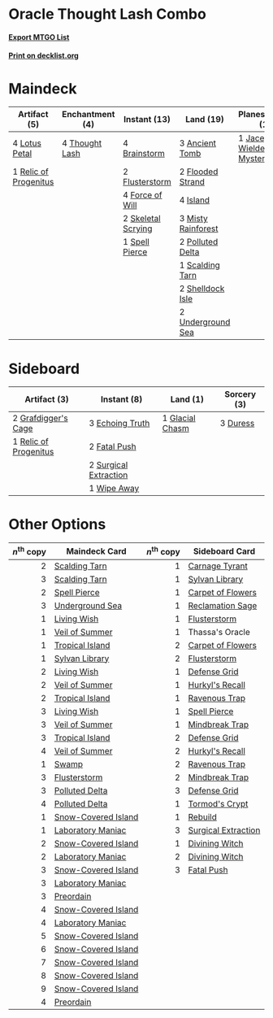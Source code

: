 # Oracle Thought Lash Combo

#### [Export MTGO List](../collection/Oracle%20Thought%20Lash%20Combo/Oracle%20Thought%20Lash%20Combo.txt)
#### [Print on decklist.org](http://decklist.org/?deckmain=3%09Ancient%20Tomb%0A4%09Brainstorm%0A2%09Flooded%20Strand%0A2%09Flusterstorm%0A4%09Force%20of%20Will%0A4%09Island%0A1%09Jace,%20Wielder%20of%20Mysteries%0A4%09Lotus%20Petal%0A3%09Misty%20Rainforest%0A4%09Paradigm%20Shift%0A2%09Polluted%20Delta%0A4%09Ponder%0A2%09Preordain%0A1%09Relic%20of%20Progenitus%0A1%09Scalding%20Tarn%0A2%09Shelldock%20Isle%0A2%09Skeletal%20Scrying%0A1%09Spell%20Pierce%0A4%09Thassa's%20Oracle%0A4%09Thought%20Lash%0A4%09Thoughtseize%0A2%09Underground%20Sea&deckside=3%09Duress%0A3%09Echoing%20Truth%0A2%09Fatal%20Push%0A1%09Glacial%20Chasm%0A2%09Grafdigger's%20Cage%0A1%09Relic%20of%20Progenitus%0A2%09Surgical%20Extraction%0A1%09Wipe%20Away)
# Maindeck

|                                          Artifact (5)                                          |                                    Enchantment (4)                                    |                                        Instant (13)                                         |                                          Land (19)                                          |                                           Planeswalker (1)                                            |                                      Sorcery (14)                                       |   Unknown (4)   |
|------------------------------------------------------------------------------------------------|---------------------------------------------------------------------------------------|---------------------------------------------------------------------------------------------|---------------------------------------------------------------------------------------------|-------------------------------------------------------------------------------------------------------|-----------------------------------------------------------------------------------------|-----------------|
|4 [Lotus Petal](http://gatherer.wizards.com/Pages/Card/Details.aspx?multiverseid=420602)        |4 [Thought Lash](http://gatherer.wizards.com/Pages/Card/Details.aspx?multiverseid=3123)|4 [Brainstorm](http://gatherer.wizards.com/Pages/Card/Details.aspx?multiverseid=3897)        |3 [Ancient Tomb](http://gatherer.wizards.com/Pages/Card/Details.aspx?multiverseid=409567)    |1 [Jace, Wielder of Mysteries](http://gatherer.wizards.com/Pages/Card/Details.aspx?multiverseid=460981)|4 [Paradigm Shift](http://gatherer.wizards.com/Pages/Card/Details.aspx?multiverseid=4492)|4 Thassa's Oracle|
|1 [Relic of Progenitus](http://gatherer.wizards.com/Pages/Card/Details.aspx?multiverseid=174824)|                                                                                       |2 [Flusterstorm](http://gatherer.wizards.com/Pages/Card/Details.aspx?multiverseid=228255)    |2 [Flooded Strand](http://gatherer.wizards.com/Pages/Card/Details.aspx?multiverseid=405098)  |                                                                                                       |4 [Ponder](http://gatherer.wizards.com/Pages/Card/Details.aspx?multiverseid=451051)      |                 |
|                                                                                                |                                                                                       |4 [Force of Will](http://gatherer.wizards.com/Pages/Card/Details.aspx?multiverseid=3107)     |4 [Island](http://gatherer.wizards.com/Pages/Card/Details.aspx?multiverseid=439857)          |                                                                                                       |2 [Preordain](http://gatherer.wizards.com/Pages/Card/Details.aspx?multiverseid=405347)   |                 |
|                                                                                                |                                                                                       |2 [Skeletal Scrying](http://gatherer.wizards.com/Pages/Card/Details.aspx?multiverseid=389674)|3 [Misty Rainforest](http://gatherer.wizards.com/Pages/Card/Details.aspx?multiverseid=405102)|                                                                                                       |4 [Thoughtseize](http://gatherer.wizards.com/Pages/Card/Details.aspx?multiverseid=438676)|                 |
|                                                                                                |                                                                                       |1 [Spell Pierce](http://gatherer.wizards.com/Pages/Card/Details.aspx?multiverseid=425876)    |2 [Polluted Delta](http://gatherer.wizards.com/Pages/Card/Details.aspx?multiverseid=405104)  |                                                                                                       |                                                                                         |                 |
|                                                                                                |                                                                                       |                                                                                             |1 [Scalding Tarn](http://gatherer.wizards.com/Pages/Card/Details.aspx?multiverseid=405107)   |                                                                                                       |                                                                                         |                 |
|                                                                                                |                                                                                       |                                                                                             |2 [Shelldock Isle](http://gatherer.wizards.com/Pages/Card/Details.aspx?multiverseid=146178)  |                                                                                                       |                                                                                         |                 |
|                                                                                                |                                                                                       |                                                                                             |2 [Underground Sea](http://gatherer.wizards.com/Pages/Card/Details.aspx?multiverseid=886)    |                                                                                                       |                                                                                         |                 |


# Sideboard

|                                          Artifact (3)                                          |                                          Instant (8)                                           |                                        Land (1)                                        |                                   Sorcery (3)                                    |
|------------------------------------------------------------------------------------------------|------------------------------------------------------------------------------------------------|----------------------------------------------------------------------------------------|----------------------------------------------------------------------------------|
|2 [Grafdigger's Cage](http://gatherer.wizards.com/Pages/Card/Details.aspx?multiverseid=278452)  |3 [Echoing Truth](http://gatherer.wizards.com/Pages/Card/Details.aspx?multiverseid=405212)      |1 [Glacial Chasm](http://gatherer.wizards.com/Pages/Card/Details.aspx?multiverseid=2752)|3 [Duress](http://gatherer.wizards.com/Pages/Card/Details.aspx?multiverseid=14557)|
|1 [Relic of Progenitus](http://gatherer.wizards.com/Pages/Card/Details.aspx?multiverseid=174824)|2 [Fatal Push](http://gatherer.wizards.com/Pages/Card/Details.aspx?multiverseid=423724)         |                                                                                        |                                                                                  |
|                                                                                                |2 [Surgical Extraction](http://gatherer.wizards.com/Pages/Card/Details.aspx?multiverseid=397706)|                                                                                        |                                                                                  |
|                                                                                                |1 [Wipe Away](http://gatherer.wizards.com/Pages/Card/Details.aspx?multiverseid=118911)          |                                                                                        |                                                                                  |


# Other Options

|*n*<sup>th</sup> copy|                                        Maindeck Card                                         |*n*<sup>th</sup> copy|                                        Sideboard Card                                        |
|--------------------:|----------------------------------------------------------------------------------------------|--------------------:|----------------------------------------------------------------------------------------------|
|                    2|[Scalding Tarn](http://gatherer.wizards.com/Pages/Card/Details.aspx?multiverseid=405107)      |                    1|[Carnage Tyrant](http://gatherer.wizards.com/Pages/Card/Details.aspx?multiverseid=435334)     |
|                    3|[Scalding Tarn](http://gatherer.wizards.com/Pages/Card/Details.aspx?multiverseid=405107)      |                    1|[Sylvan Library](http://gatherer.wizards.com/Pages/Card/Details.aspx?multiverseid=2240)       |
|                    2|[Spell Pierce](http://gatherer.wizards.com/Pages/Card/Details.aspx?multiverseid=425876)       |                    1|[Carpet of Flowers](http://gatherer.wizards.com/Pages/Card/Details.aspx?multiverseid=5858)    |
|                    3|[Underground Sea](http://gatherer.wizards.com/Pages/Card/Details.aspx?multiverseid=886)       |                    1|[Reclamation Sage](http://gatherer.wizards.com/Pages/Card/Details.aspx?multiverseid=389651)   |
|                    1|[Living Wish](http://gatherer.wizards.com/Pages/Card/Details.aspx?multiverseid=442168)        |                    1|[Flusterstorm](http://gatherer.wizards.com/Pages/Card/Details.aspx?multiverseid=228255)       |
|                    1|[Veil of Summer](http://gatherer.wizards.com/Pages/Card/Details.aspx?multiverseid=466952)     |                    1|Thassa's Oracle                                                                               |
|                    1|[Tropical Island](http://gatherer.wizards.com/Pages/Card/Details.aspx?multiverseid=884)       |                    2|[Carpet of Flowers](http://gatherer.wizards.com/Pages/Card/Details.aspx?multiverseid=5858)    |
|                    1|[Sylvan Library](http://gatherer.wizards.com/Pages/Card/Details.aspx?multiverseid=2240)       |                    2|[Flusterstorm](http://gatherer.wizards.com/Pages/Card/Details.aspx?multiverseid=228255)       |
|                    2|[Living Wish](http://gatherer.wizards.com/Pages/Card/Details.aspx?multiverseid=442168)        |                    1|[Defense Grid](http://gatherer.wizards.com/Pages/Card/Details.aspx?multiverseid=45481)        |
|                    2|[Veil of Summer](http://gatherer.wizards.com/Pages/Card/Details.aspx?multiverseid=466952)     |                    1|[Hurkyl's Recall](http://gatherer.wizards.com/Pages/Card/Details.aspx?multiverseid=135260)    |
|                    2|[Tropical Island](http://gatherer.wizards.com/Pages/Card/Details.aspx?multiverseid=884)       |                    1|[Ravenous Trap](http://gatherer.wizards.com/Pages/Card/Details.aspx?multiverseid=197537)      |
|                    3|[Living Wish](http://gatherer.wizards.com/Pages/Card/Details.aspx?multiverseid=442168)        |                    1|[Spell Pierce](http://gatherer.wizards.com/Pages/Card/Details.aspx?multiverseid=425876)       |
|                    3|[Veil of Summer](http://gatherer.wizards.com/Pages/Card/Details.aspx?multiverseid=466952)     |                    1|[Mindbreak Trap](http://gatherer.wizards.com/Pages/Card/Details.aspx?multiverseid=197532)     |
|                    3|[Tropical Island](http://gatherer.wizards.com/Pages/Card/Details.aspx?multiverseid=884)       |                    2|[Defense Grid](http://gatherer.wizards.com/Pages/Card/Details.aspx?multiverseid=45481)        |
|                    4|[Veil of Summer](http://gatherer.wizards.com/Pages/Card/Details.aspx?multiverseid=466952)     |                    2|[Hurkyl's Recall](http://gatherer.wizards.com/Pages/Card/Details.aspx?multiverseid=135260)    |
|                    1|[Swamp](http://gatherer.wizards.com/Pages/Card/Details.aspx?multiverseid=439858)              |                    2|[Ravenous Trap](http://gatherer.wizards.com/Pages/Card/Details.aspx?multiverseid=197537)      |
|                    3|[Flusterstorm](http://gatherer.wizards.com/Pages/Card/Details.aspx?multiverseid=228255)       |                    2|[Mindbreak Trap](http://gatherer.wizards.com/Pages/Card/Details.aspx?multiverseid=197532)     |
|                    3|[Polluted Delta](http://gatherer.wizards.com/Pages/Card/Details.aspx?multiverseid=405104)     |                    3|[Defense Grid](http://gatherer.wizards.com/Pages/Card/Details.aspx?multiverseid=45481)        |
|                    4|[Polluted Delta](http://gatherer.wizards.com/Pages/Card/Details.aspx?multiverseid=405104)     |                    1|[Tormod's Crypt](http://gatherer.wizards.com/Pages/Card/Details.aspx?multiverseid=389723)     |
|                    1|[Snow-Covered Island](http://gatherer.wizards.com/Pages/Card/Details.aspx?multiverseid=121130)|                    1|[Rebuild](http://gatherer.wizards.com/Pages/Card/Details.aspx?multiverseid=464015)            |
|                    1|[Laboratory Maniac](http://gatherer.wizards.com/Pages/Card/Details.aspx?multiverseid=230788)  |                    3|[Surgical Extraction](http://gatherer.wizards.com/Pages/Card/Details.aspx?multiverseid=397706)|
|                    2|[Snow-Covered Island](http://gatherer.wizards.com/Pages/Card/Details.aspx?multiverseid=121130)|                    1|[Divining Witch](http://gatherer.wizards.com/Pages/Card/Details.aspx?multiverseid=21318)      |
|                    2|[Laboratory Maniac](http://gatherer.wizards.com/Pages/Card/Details.aspx?multiverseid=230788)  |                    2|[Divining Witch](http://gatherer.wizards.com/Pages/Card/Details.aspx?multiverseid=21318)      |
|                    3|[Snow-Covered Island](http://gatherer.wizards.com/Pages/Card/Details.aspx?multiverseid=121130)|                    3|[Fatal Push](http://gatherer.wizards.com/Pages/Card/Details.aspx?multiverseid=423724)         |
|                    3|[Laboratory Maniac](http://gatherer.wizards.com/Pages/Card/Details.aspx?multiverseid=230788)  |                     |                                                                                              |
|                    3|[Preordain](http://gatherer.wizards.com/Pages/Card/Details.aspx?multiverseid=405347)          |                     |                                                                                              |
|                    4|[Snow-Covered Island](http://gatherer.wizards.com/Pages/Card/Details.aspx?multiverseid=121130)|                     |                                                                                              |
|                    4|[Laboratory Maniac](http://gatherer.wizards.com/Pages/Card/Details.aspx?multiverseid=230788)  |                     |                                                                                              |
|                    5|[Snow-Covered Island](http://gatherer.wizards.com/Pages/Card/Details.aspx?multiverseid=121130)|                     |                                                                                              |
|                    6|[Snow-Covered Island](http://gatherer.wizards.com/Pages/Card/Details.aspx?multiverseid=121130)|                     |                                                                                              |
|                    7|[Snow-Covered Island](http://gatherer.wizards.com/Pages/Card/Details.aspx?multiverseid=121130)|                     |                                                                                              |
|                    8|[Snow-Covered Island](http://gatherer.wizards.com/Pages/Card/Details.aspx?multiverseid=121130)|                     |                                                                                              |
|                    9|[Snow-Covered Island](http://gatherer.wizards.com/Pages/Card/Details.aspx?multiverseid=121130)|                     |                                                                                              |
|                    4|[Preordain](http://gatherer.wizards.com/Pages/Card/Details.aspx?multiverseid=405347)          |                     |                                                                                              |

